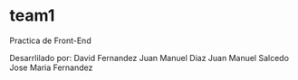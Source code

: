 # team1

Practica de Front-End

Desarrlilado por:
David Fernandez
Juan Manuel Diaz
Juan Manuel Salcedo
Jose Maria Fernandez
